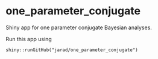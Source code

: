 one_parameter_conjugate
=======================

Shiny app for one parameter conjugate Bayesian analyses.

Run this app using

    shiny::runGitHub("jarad/one_parameter_conjugate")
